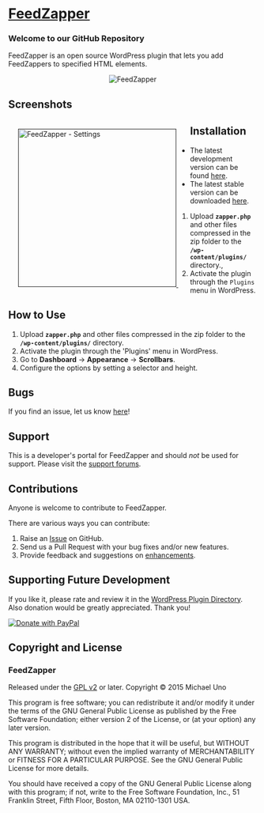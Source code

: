 # [FeedZapper](http://wordpress.org/plugins/zapper/) #

### Welcome to our GitHub Repository

FeedZapper is an open source WordPress plugin that lets you add FeedZappers to specified HTML elements.

<p align="center">
    <img src="" alt="FeedZapper" />
</p>

## Screenshots ##

<div style="margin:20px; float:left">
	<a href="" title="FeedZapper - Settings">
		<img src="" alt="FeedZapper - Settings" width="320" />
	</a>
	&nbsp;
</div>

## Installation ##

- The latest development version can be found [here](https://github.com/michaeluno/zapper/branches). 
- The latest stable version can be downloaded [here](http://downloads.wordpress.org/plugin/zapper.latest-stable.zip).

1. Upload **`zapper.php`** and other files compressed in the zip folder to the **`/wp-content/plugins/`** directory.,
2. Activate the plugin through the `Plugins` menu in WordPress.

## How to Use ##

1. Upload **`zapper.php`** and other files compressed in the zip folder to the **`/wp-content/plugins/`** directory.
2. Activate the plugin through the 'Plugins' menu in WordPress.
3. Go to **Dashboard** -> **Appearance** -> **Scrollbars**.
4. Configure the options by setting a selector and height.

## Bugs ##
If you find an issue, let us know [here](https://github.com/michaeluno/zapper/issues)!

## Support ##
This is a developer's portal for FeedZapper and should _not_ be used for support. Please visit the [support forums](http://wordpress.org/support/plugin/zapper).

## Contributions ##
Anyone is welcome to contribute to FeedZapper.

There are various ways you can contribute:

1. Raise an [Issue](https://github.com/michaeluno/zapper/issues) on GitHub.
2. Send us a Pull Request with your bug fixes and/or new features.
3. Provide feedback and suggestions on [enhancements](https://github.com/michaeluno/zapper/issues?direction=desc&labels=Enhancement&page=1&sort=created&state=open).

## Supporting Future Development ##

If you like it, please rate and review it in the [WordPress Plugin Directory](http://wordpress.org/support/view/plugin-reviews/zapper?filter=5). Also donation would be greatly appreciated. Thank you!

[![Donate with PayPal](https://www.paypal.com/en_US/i/btn/x-click-but04.gif)](http://en.michaeluno.jpdonate) 

## Copyright and License ##

### FeedZapper ###
Released under the [GPL v2](./LICENSE.txt) or later.
Copyright © 2015 Michael Uno

This program is free software; you can redistribute it and/or modify
it under the terms of the GNU General Public License as published by
the Free Software Foundation; either version 2 of the License, or
(at your option) any later version.

This program is distributed in the hope that it will be useful,
but WITHOUT ANY WARRANTY; without even the implied warranty of
MERCHANTABILITY or FITNESS FOR A PARTICULAR PURPOSE.  See the
GNU General Public License for more details.

You should have received a copy of the GNU General Public License along
with this program; if not, write to the Free Software Foundation, Inc.,
51 Franklin Street, Fifth Floor, Boston, MA 02110-1301 USA.
